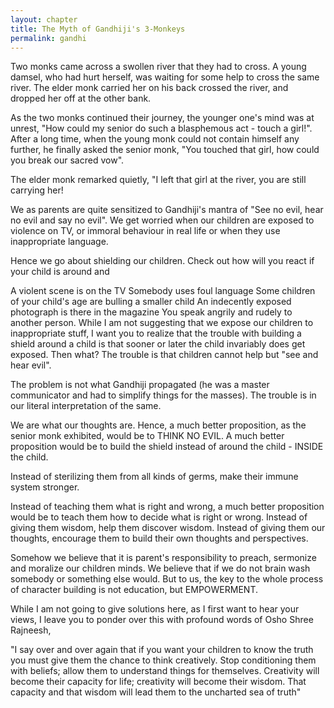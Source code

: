 ```yaml
---
layout: chapter
title: The Myth of Gandhiji's 3-Monkeys
permalink: gandhi
---
```


Two monks came across a swollen river that they had to cross. A young damsel, who had hurt herself, was waiting for some help to cross the same river. The elder monk carried her on his back crossed the river, and dropped her off at the other bank.

As the two monks continued their journey, the younger one's mind was at unrest, "How could my senior do such a blasphemous act - touch a girl!". After a long time, when the young monk could not contain himself any further, he finally asked the senior monk, "You touched that girl, how could you break our sacred vow".

The elder monk remarked quietly, "I left that girl at the river, you are still carrying her!

We as parents are quite sensitized to Gandhiji's mantra of "See no evil, hear no evil and say no evil". We get worried when our children are exposed to violence on TV, or immoral behaviour in real life or when they use inappropriate language.

Hence we go about shielding our children. Check out how will you react if your child is around and

A violent scene is on the TV
Somebody uses foul language
Some children of your child's age are bulling a smaller child
An indecently exposed photograph is there in the magazine
You speak angrily and rudely to another person.
While I am not suggesting that we expose our children to inappropriate stuff, I want you to realize that the trouble with building a shield around a child is that sooner or later the child invariably does get exposed. Then what? The trouble is that children cannot help but "see and hear evil".

The problem is not what Gandhiji propagated (he was a master communicator and had to simplify things for the masses). The trouble is in our literal interpretation of the same.

We are what our thoughts are. Hence, a much better proposition, as the senior monk exhibited, would be to THINK NO EVIL. A much better proposition would be to build the shield instead of around the child - INSIDE the child.

Instead of sterilizing them from all kinds of germs, make their immune system stronger.

Instead of teaching them what is right and wrong, a much better proposition would be to teach them how to decide what is right or wrong. Instead of giving them wisdom, help them discover wisdom. Instead of giving them our thoughts, encourage them to build their own thoughts and perspectives.

Somehow we believe that it is parent's responsibility to preach, sermonize and moralize our children minds. We believe that if we do not brain wash somebody or something else would. But to us, the key to the whole process of character building is not education, but EMPOWERMENT.

While I am not going to give solutions here, as I first want to hear your views, I leave you to ponder over this with profound words of Osho Shree Rajneesh,

"I say over and over again that if you want your children to know the truth you must give them the chance to think creatively. Stop conditioning them with beliefs; allow them to understand things for themselves. Creativity will become their capacity for life; creativity will become their wisdom. That capacity and that wisdom will lead them to the uncharted sea of truth"